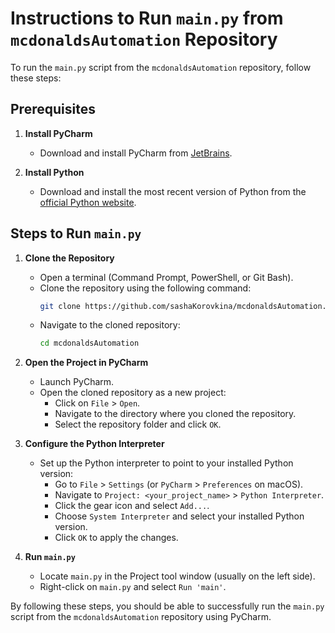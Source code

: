 # Instructions to Run `main.py` from `mcdonaldsAutomation` Repository

To run the `main.py` script from the `mcdonaldsAutomation` repository, follow these steps:

## Prerequisites

1. **Install PyCharm**
   - Download and install PyCharm from [JetBrains](https://www.jetbrains.com/pycharm/download/?section=windows).

2. **Install Python**
   - Download and install the most recent version of Python from the [official Python website](https://www.python.org/downloads/).

## Steps to Run `main.py`

1. **Clone the Repository**
   - Open a terminal (Command Prompt, PowerShell, or Git Bash).
   - Clone the repository using the following command:
     ```sh
     git clone https://github.com/sashaKorovkina/mcdonaldsAutomation.git
     ```
   - Navigate to the cloned repository:
     ```sh
     cd mcdonaldsAutomation
     ```

2. **Open the Project in PyCharm**
   - Launch PyCharm.
   - Open the cloned repository as a new project:
     - Click on `File` > `Open`.
     - Navigate to the directory where you cloned the repository.
     - Select the repository folder and click `OK`.

3. **Configure the Python Interpreter**
   - Set up the Python interpreter to point to your installed Python version:
     - Go to `File` > `Settings` (or `PyCharm` > `Preferences` on macOS).
     - Navigate to `Project: <your_project_name>` > `Python Interpreter`.
     - Click the gear icon and select `Add...`.
     - Choose `System Interpreter` and select your installed Python version.
     - Click `OK` to apply the changes.

4. **Run `main.py`**
   - Locate `main.py` in the Project tool window (usually on the left side).
   - Right-click on `main.py` and select `Run 'main'`.

By following these steps, you should be able to successfully run the `main.py` script from the `mcdonaldsAutomation` repository using PyCharm.
